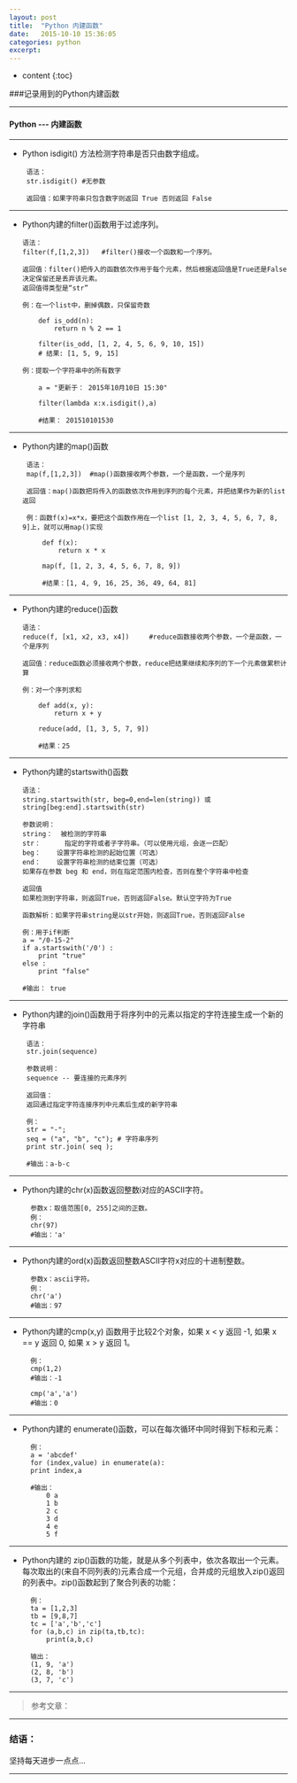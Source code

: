 ```yaml
---
layout: post
title:  "Python 内建函数"
date:   2015-10-10 15:36:05
categories: python
excerpt: 
---
```


* content
{:toc}

###记录用到的Python内建函数

---

#### Python --- 内建函数

---

 * Python isdigit() 方法检测字符串是否只由数字组成。

        语法：
        str.isdigit() #无参数
        
        返回值：如果字符串只包含数字则返回 True 否则返回 False
        
---
       
 *  Python内建的filter()函数用于过滤序列。

        语法：
        filter(f,[1,2,3])   #filter()接收一个函数和一个序列。
        
        返回值：filter()把传入的函数依次作用于每个元素，然后根据返回值是True还是False决定保留还是丢弃该元素。
        返回值得类型是“str”
        
        例：在一个list中，删掉偶数，只保留奇数
        
            def is_odd(n):
                return n % 2 == 1

            filter(is_odd, [1, 2, 4, 5, 6, 9, 10, 15])
            # 结果: [1, 5, 9, 15]
        
        例：提取一个字符串中的所有数字
        
            a = "更新于： 2015年10月10日 15:30"
            
            filter(lambda x:x.isdigit(),a)
            
            #结果： 201510101530
            
---

 * Python内建的map()函数

        语法：
        map(f,[1,2,3])  #map()函数接收两个参数，一个是函数，一个是序列
        
        返回值：map()函数把将传入的函数依次作用到序列的每个元素，并把结果作为新的list返回
        
        例：函数f(x)=x*x，要把这个函数作用在一个list [1, 2, 3, 4, 5, 6, 7, 8, 9]上，就可以用map()实现
        
            def f(x):
                return x * x

            map(f, [1, 2, 3, 4, 5, 6, 7, 8, 9])
            
            #结果：[1, 4, 9, 16, 25, 36, 49, 64, 81]
            
---

 *  Python内建的reduce()函数

        语法：
        reduce(f, [x1, x2, x3, x4])     #reduce函数接收两个参数，一个是函数，一个是序列
        
        返回值：reduce函数必须接收两个参数，reduce把结果继续和序列的下一个元素做累积计算
        
        例：对一个序列求和
        
            def add(x, y):
                return x + y
                
            reduce(add, [1, 3, 5, 7, 9])
            
            #结果：25

---

 *  Python内建的startswith()函数 

        语法：
        string.startswith(str, beg=0,end=len(string)) 或 string[beg:end].startswith(str)
        
        参数说明：
        string：  被检测的字符串
        str：      指定的字符或者子字符串。（可以使用元组，会逐一匹配）
        beg：    设置字符串检测的起始位置（可选）
        end：    设置字符串检测的结束位置（可选）
        如果存在参数 beg 和 end，则在指定范围内检查，否则在整个字符串中检查

        返回值
        如果检测到字符串，则返回True，否则返回False。默认空字符为True

        函数解析：如果字符串string是以str开始，则返回True，否则返回False
        
        例：用于if判断
        a = "/0-15-2"
        if a.startswith('/0') : 
            print "true"
        else :
            print "false"
        
        #输出： true
   
---

 * Python内建的join()函数用于将序列中的元素以指定的字符连接生成一个新的字符串
 
        语法：
        str.join(sequence)
        
        参数说明：
        sequence -- 要连接的元素序列
        
        返回值：
        返回通过指定字符连接序列中元素后生成的新字符串
        
        例：
        str = "-";
        seq = ("a", "b", "c"); # 字符串序列
        print str.join( seq );
        
        #输出：a-b-c
   
---

* Python内建的chr(x)函数返回整数i对应的ASCII字符。

        参数x：取值范围[0, 255]之间的正数。
        例：
        chr(97)
        #输出：'a'

---

* Python内建的ord(x)函数返回整数ASCII字符x对应的十进制整数。

        参数x：ascii字符。
        例：
        chr('a')
        #输出：97

---

* Python内建的cmp(x,y) 函数用于比较2个对象，如果 x < y 返回 -1, 如果 x == y 返回 0, 如果 x > y 返回 1。

        例：
        cmp(1,2)
        #输出：-1
        
        cmp('a','a')
        #输出：0

---

* Python内建的 enumerate()函数，可以在每次循环中同时得到下标和元素：

        例：
        a = 'abcdef'
        for (index,value) in enumerate(a):
        print index,a
        
        #输出：
            0 a
            1 b
            2 c
            3 d
            4 e
            5 f

---

* Python内建的 zip()函数的功能，就是从多个列表中，依次各取出一个元素。每次取出的(来自不同列表的)元素合成一个元组，合并成的元组放入zip()返回的列表中。zip()函数起到了聚合列表的功能：

        例：
        ta = [1,2,3]
        tb = [9,8,7]
        tc = ['a','b','c']
        for (a,b,c) in zip(ta,tb,tc):
            print(a,b,c)
        
        输出：
        (1, 9, 'a')
        (2, 8, 'b')
        (3, 7, 'c')
        
---

> 参考文章：

---

### 结语：

坚持每天进步一点点...

---
